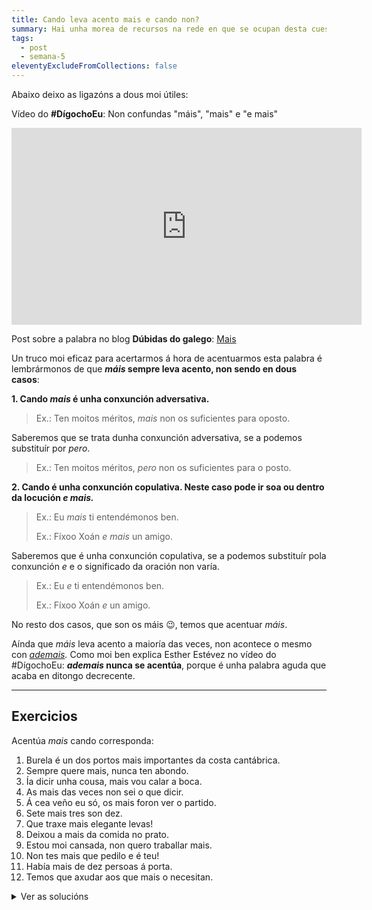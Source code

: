```yaml
---
title: Cando leva acento mais e cando non?
summary: Hai unha morea de recursos na rede en que se ocupan desta cuestión.
tags:
  - post
  - semana-5
eleventyExcludeFromCollections: false
---
```

Abaixo deixo as ligazóns a dous moi útiles:

Vídeo do **\#DígochoEu**: Non confundas "máis", "mais" e "e mais"

<iframe width="560" height="315" src="https://www.youtube.com/embed/x69KcvDzAyY" frameborder="0" allow="accelerometer; autoplay; encrypted-media; gyroscope; picture-in-picture" allowfullscreen></iframe>

Post sobre a palabra no blog **Dúbidas do galego**: [Mais](https://dubidasdogalego.wordpress.com/2012/05/28/mais/)

Un truco moi eficaz para acertarmos á hora de acentuarmos esta palabra é lembrármonos de que ***máis* sempre leva acento, non sendo en dous casos**:

**1. Cando *mais* é unha conxunción adversativa.**

> Ex.: Ten moitos méritos, *mais* non os suficientes para oposto.

Saberemos que se trata dunha conxunción adversativa, se a podemos substituír por *pero*.

> Ex.: Ten moitos méritos, *pero* non os suficientes para o posto.

**2. Cando é unha conxunción copulativa. Neste caso pode ir soa ou dentro da locución *e mais.***

> Ex.: Eu *mais* ti entendémonos ben.
>
> Ex.: Fíxoo Xoán *e mais* un amigo.

Saberemos que é unha conxunción copulativa, se a podemos substituír pola conxunción *e* e o significado da oración non varía.

> Ex.: Eu *e* ti entendémonos ben. 
>
> Ex.: Fíxoo Xoán *e* un amigo.

No resto dos casos, que son os máis 😉, temos que acentuar *máis*.

Aínda que *máis* leva acento a maioría das veces, non acontece o mesmo con *[ademais](http://www.crtvg.es/informativos/non-escribas-ademais).* Como moi ben explica Esther Estévez no vídeo do #DígochoEu: ***ademais* nunca se acentúa**, porque é unha palabra aguda que acaba en ditongo decrecente.

- - -

## Exercicios

Acentúa *mais* cando corresponda:

1. Burela é un dos portos mais importantes da costa cantábrica.
2. Sempre quere mais, nunca ten abondo.
3. Ía dicir unha cousa, mais vou calar a boca.
4. As mais das veces non sei o que dicir.
5. Á cea veño eu só, os mais foron ver o partido.
6. Sete mais tres son dez.
7. Que traxe mais elegante levas!
8. Deixou a mais da comida no prato.
9. Estou moi cansada, non quero traballar mais.
10. Non tes mais que pedilo e é teu!
11. Había mais de dez persoas á porta.
12. Temos que axudar aos que mais o necesitan.

<details>
<summary>Ver as solucións</summary>

1. Burela é un dos portos **máis** importantes da costa cantábrica.
2. Sempre quere **máis**, nunca ten abondo.
3. Ía dicir unha cousa, **mais** vou calar a boca.
4. As **máis** das veces non sei o que dicir.
5. Á cea veño eu só, os **máis** foron ver o partido.
6. Sete **máis** tres son dez.
7. Que traxe **máis** elegante levas!
8. Deixou a **máis** da comida no prato.
9. Estou moi cansada, non quero traballar **máis**.
10. Non tes **máis** que pedilo e é teu!
11. Había **máis** de dez persoas á porta.
12. Temos que axudar aos que **máis** o necesitan.

</details>